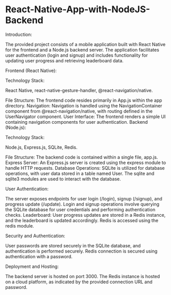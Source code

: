 # React-Native-App-with-NodeJS-Backend

Introduction:

The provided project consists of a mobile application built with React Native for the frontend and a Node.js backend server. The application facilitates user authentication (login and signup) and includes functionality for updating user progress and retrieving leaderboard data.

Frontend (React Native):

Technology Stack: 

React Native, react-native-gesture-handler, @react-navigation/native.

File Structure: The frontend code resides primarily in App.js within the app directory.
Navigation: Navigation is handled using the NavigationContainer component from @react-navigation/native, with routing defined in the UserNavigator component.
User Interface: The frontend renders a simple UI containing navigation components for user authentication.
Backend (Node.js):

Technology Stack: 

Node.js, Express.js, SQLite, Redis.

File Structure: The backend code is contained within a single file, app.js.
Express Server: An Express.js server is created using the express module to handle HTTP requests.
Database Operations: SQLite is utilized for database operations, with user data stored in a table named User. The sqlite and sqlite3 modules are used to interact with the database.

User Authentication:

The server exposes endpoints for user login (/login), signup (/signup), and progress update (/update).
Login and signup operations involve querying the SQLite database for user credentials and performing authentication checks.
Leaderboard: User progress updates are stored in a Redis instance, and the leaderboard is updated accordingly. Redis is accessed using the redis module.

Security and Authentication:

User passwords are stored securely in the SQLite database, and authentication is performed securely.
Redis connection is secured using authentication with a password.

Deployment and Hosting:

The backend server is hosted on port 3000.
The Redis instance is hosted on a cloud platform, as indicated by the provided connection URL and password.

